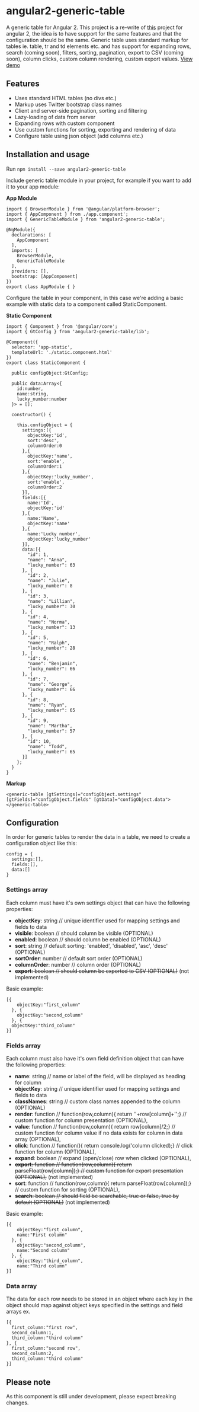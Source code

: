 # angular2-generic-table

A generic table for Angular 2. This project is a re-write of [this](https://github.com/hjalmers/angular-generic-table) project for angular 2, the idea is to have support for the same features and that the configuration should be the same. Generic table uses standard markup for tables ie. table, tr and td elements etc. and has support for expanding rows, search (coming soon), filters, sorting, pagination, export to CSV (coming soon), column clicks, custom column rendering, custom export values. [View demo](https://hjalmers.github.io/angular2-generic-table/examples)

## Features
- Uses standard HTML tables (no divs etc.)
- Markup uses Twitter bootstrap class names
- Client and server-side pagination, sorting and filtering
- Lazy-loading of data from server
- Expanding rows with custom component
- Use custom functions for sorting, exporting and rendering of data
- Configure table using json object (add columns etc.)

## Installation and usage

Run `npm install --save angular2-generic-table`

Include generic table module in your project, for example if you want to add it to your app module:

**App Module**
```
import { BrowserModule } from '@angular/platform-browser';
import { AppComponent } from ./app.component';
import { GenericTableModule } from 'angular2-generic-table';

@NgModule({
  declarations: [
    AppComponent
  ],
  imports: [
    BrowserModule,
    GenericTableModule
  ],
  providers: [],
  bootstrap: [AppComponent]
})
export class AppModule { }
```

Configure the table in your component, in this case we're adding a basic example with static data to a component called StaticComponent.

**Static Component**
```
import { Component } from '@angular/core';
import { GtConfig } from 'angular2-generic-table/lib';

@Component({
  selector: 'app-static',
  templateUrl: './static.component.html'
})
export class StaticComponent {

  public configObject:GtConfig;
  
  public data:Array<{
    id:number,
    name:string,
    lucky_number:number
  }> = [];

  constructor() {

    this.configObject = {
      settings:[{
        objectKey:'id',
        sort:'desc',
        columnOrder:0
      },{
        objectKey:'name',
        sort:'enable',
        columnOrder:1
      },{
        objectKey:'lucky_number',
        sort:'enable',
        columnOrder:2
      }],
      fields:[{
        name:'Id',
        objectKey:'id'
      },{
        name:'Name',
        objectKey:'name'
      },{
        name:'Lucky number',
        objectKey:'lucky_number'
      }],
      data:[{
        "id": 1,
        "name": "Anna",
        "lucky_number": 63
      }, {
        "id": 2,
        "name": "Julie",
        "lucky_number": 8
      }, {
        "id": 3,
        "name": "Lillian",
        "lucky_number": 30
      }, {
        "id": 4,
        "name": "Norma",
        "lucky_number": 13
      }, {
        "id": 5,
        "name": "Ralph",
        "lucky_number": 28
      }, {
        "id": 6,
        "name": "Benjamin",
        "lucky_number": 66
      }, {
        "id": 7,
        "name": "George",
        "lucky_number": 66
      }, {
        "id": 8,
        "name": "Ryan",
        "lucky_number": 65
      }, {
        "id": 9,
        "name": "Martha",
        "lucky_number": 57
      }, {
        "id": 10,
        "name": "Todd",
        "lucky_number": 65
      }]
    };
  }
}
```

**Markup**
```
<generic-table [gtSettings]="configObject.settings" [gtFields]="configObject.fields" [gtData]="configObject.data"></generic-table>
```


## Configuration

In order for generic tables to render the data in a table, we need to create a configuration object like this:
```
config = {
  settings:[],
  fields:[],
  data:[]
}
```

### Settings array
Each column must have it's own settings object that can have the following properties:

- **objectKey**: string // unique identifier used for mapping settings and fields to data 
- **visible**: boolean // should column be visible (OPTIONAL)
- **enabled**: boolean // should column be enabled (OPTIONAL)
- **sort**: string // default sorting: 'enabled', 'disabled', 'asc', 'desc' (OPTIONAL)
- **sortOrder**: number // default sort order (OPTIONAL)
- **columnOrder**: number // column order (OPTIONAL)
- ~~**export**: boolean // should column be exported to CSV (OPTIONAL)~~ (not implemented)

Basic example:

```
[{
    objectKey:"first_column"
  }, {
    objectKey:"second_column"
  }, {
  objectKey:"third_column"
}]
```

### Fields array
Each column must also have it's own field definition object that can have the following properties:

- **name**: string // name or label of the field, will be displayed as heading for column
- **objectKey**: string // unique identifier used for mapping settings and fields to data
- **classNames**: string // custom class names appended to the column (OPTIONAL)
- **render**: function // function(row,column){ return '<span>'+row[column]+'</span>';} // custom function for column presentation (OPTIONAL),
- **value**: function // function(row,column){ return row[column]/2;} // custom function for column value if no data exists for column in data array (OPTIONAL),
- **click**: function // function(){ return console.log('column clicked);} // click function for column (OPTIONAL),
- **expand**: boolean // expand (open/close) row when clicked (OPTIONAL),
- ~~**export**: function // function(row,column){ return parseFloat(row[column]);} // custom function for export presentation (OPTIONAL),~~ (not implemented)
- **sort**: function // function(row,column){ return parseFloat(row[column]);} // custom function for sorting (OPTIONAL),
- ~~**search**: boolean // should field be searchable, true or false, true by default (OPTIONAL)~~ (not implemented)

Basic example:

```
[{
    objectKey:"first_column",
    name:"First column"
  }, {
    objectKey:"second_column",
    name:"Second column"
  }, {
    objectKey:"third_column",
    name:"Third column"
}]
```

### Data array
The data for each row needs to be stored in an object where each key in the object should map against object keys specified in the settings and field arrays ex.

```
[{
  first_column:"first row",
  second_column:1,
  third_column:"third column"
}, {
  first_column:"second row",
  second_column:2,
  third_column:"third column"
}]
```

## Please note
As this component is still under development, please expect breaking changes.
